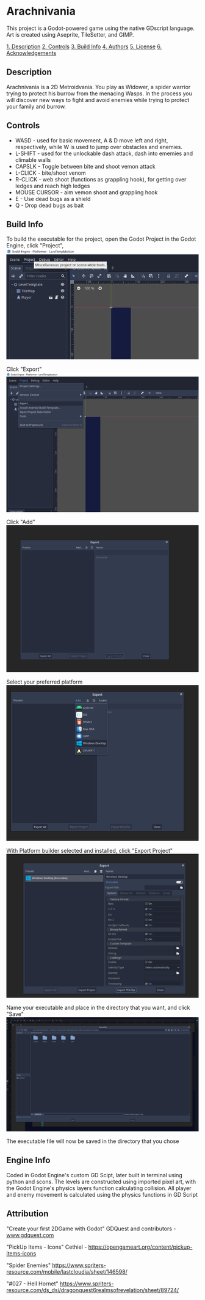 # Arachnivania

This project is a Godot-powered game using the native GDscript language. Art is created using Aseprite, TileSetter, and GIMP.

[1. Description](#desription)
[2. Controls](#controls)
[3. Build Info](#build-info)
[4. Authors](https://github.com/IUS-CS/project-coffee-capo-games/blob/main/AUTHORS.txt)
[5. License](https://github.com/IUS-CS/project-coffee-capo-games/blob/main/LICENSE.txt)
[6. Acknowledgements](#acknowledgements)

## Description

Arachnivania is a 2D Metroidvania. You play as Widower, a spider warrior trying to protect his burrow from the menacing Wasps. In the process you will discover new ways to fight and avoid enemies while trying to protect your family and burrow.

## Controls

* WASD - used for basic movement, A & D move left and right, respectively, while W is used to jump over obstacles and enemies.
* L-SHIFT - used for the unlockable dash attack, dash into ememies and climable walls
* CAPSLK - Toggle between bite and shoot vemon attack
* L-CLICK - bite/shoot venom
* R-CLICK - web shoot (functions as grappling hook), for getting over ledges and reach high ledges
* MOUSE CURSOR - aim vemon shoot and grappling hook
* E - Use dead bugs as a shield
* Q - Drop dead bugs as bait

## Build Info

To build the executable for the project, open the Godot Project in the Godot Engine, click "Project",![Godot Project Button](src/assets/ScreenShots/Godot_Project_button.png)

Click "Export" ![Godot Export Button](src/assets/ScreenShots/Godot_Export_button.png)

Click "Add" ![Godot Add Button](src/assets/ScreenShots/Godot_Add_button.png)

Select your preferred platform ![Godot Platform Button](src/assets/ScreenShots/Godot_Platform_Button.png)

With Platform builder selected and installed, click "Export Project"
![Godot Export Project Button](src/assets/ScreenShots/Godot_Export_Project_Button.png)

Name your executable and place in the directory that you want, and click "Save"
![Godot Save Button](src/assets/ScreenShots/Godot_Save_Button.png)

The executable file will now be saved in the directory that you chose


## Engine Info

Coded in Godot Engine's custom GD Scipt, later built in terminal using python and scons.
The levels are constructed using imported pixel art, with the Godot Engine's physics layers function calculating collision. All player and enemy movement is calculated using the physics functions in GD Script

## Attribution
"Create your first 2DGame with Godot" GDQuest and contributors - www.gdquest.com

"PickUp Items - Icons" Cethiel - https://opengameart.org/content/pickup-items-icons

"Spider Enemies" https://www.spriters-resource.com/mobile/lastcloudia/sheet/146598/

"#027 - Hell Hornet" https://www.spriters-resource.com/ds_dsi/dragonquest6realmsofrevelation/sheet/89724/